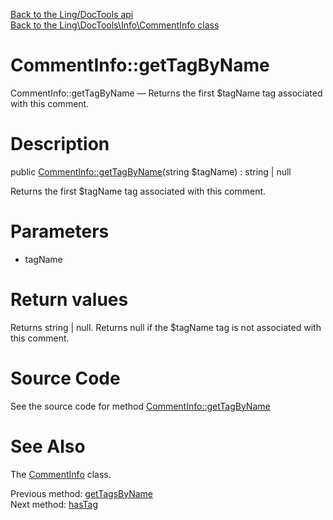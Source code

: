 [Back to the Ling/DocTools api](https://github.com/lingtalfi/DocTools/blob/master/doc/api/Ling/DocTools.md)<br>
[Back to the Ling\DocTools\Info\CommentInfo class](https://github.com/lingtalfi/DocTools/blob/master/doc/api/Ling/DocTools/Info/CommentInfo.md)


CommentInfo::getTagByName
================



CommentInfo::getTagByName — Returns the first $tagName tag associated with this comment.




Description
================


public [CommentInfo::getTagByName](https://github.com/lingtalfi/DocTools/blob/master/doc/api/Ling/DocTools/Info/CommentInfo/getTagByName.md)(string $tagName) : string | null




Returns the first $tagName tag associated with this comment.




Parameters
================


- tagName

    


Return values
================

Returns string | null.
Returns null if the $tagName tag is not associated with this comment.







Source Code
===========
See the source code for method [CommentInfo::getTagByName](https://github.com/lingtalfi/DocTools/blob/master/Info/CommentInfo.php#L231-L237)


See Also
================

The [CommentInfo](https://github.com/lingtalfi/DocTools/blob/master/doc/api/Ling/DocTools/Info/CommentInfo.md) class.

Previous method: [getTagsByName](https://github.com/lingtalfi/DocTools/blob/master/doc/api/Ling/DocTools/Info/CommentInfo/getTagsByName.md)<br>Next method: [hasTag](https://github.com/lingtalfi/DocTools/blob/master/doc/api/Ling/DocTools/Info/CommentInfo/hasTag.md)<br>

